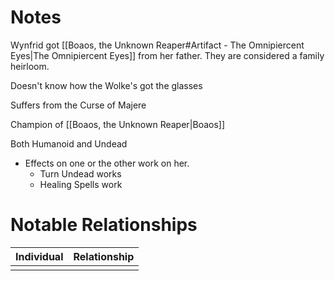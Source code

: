 # Notes
Wynfrid got [[Boaos, the Unknown Reaper#Artifact - The Omnipiercent Eyes|The Omnipiercent Eyes]] from her father. They are considered a family heirloom. 

Doesn't know how the Wolke's got the glasses

Suffers from the Curse of Majere

Champion of [[Boaos, the Unknown Reaper|Boaos]]

Both Humanoid and Undead
- Effects on one or the other work on her. 
	- Turn Undead works
	- Healing Spells work

# Notable Relationships
| Individual | Relationship |
| ---------- | ------------ |
|            |              |


